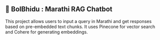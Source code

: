 ## 🚩 BolBhidu : Marathi RAG Chatbot

This project allows users to input a query in Marathi and get responses based on pre-embedded text chunks. It uses Pinecone for vector search and Cohere for generating embeddings.
